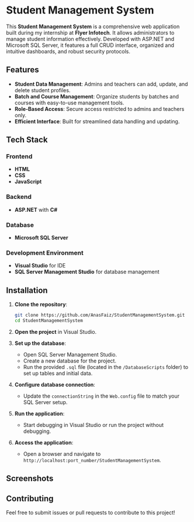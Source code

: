 # Student Management System

This **Student Management System** is a comprehensive web application built during my internship at **Flyer Infotech**. It allows administrators to manage student information effectively. Developed with ASP.NET and Microsoft SQL Server, it features a full CRUD interface, organized and intuitive dashboards, and robust security protocols.

## Features

- **Student Data Management**: Admins and teachers can add, update, and delete student profiles.
- **Batch and Course Management**: Organize students by batches and courses with easy-to-use management tools.
- **Role-Based Access**: Secure access restricted to admins and teachers only.
- **Efficient Interface**: Built for streamlined data handling and updating.
## Tech Stack

### Frontend
- **HTML**
- **CSS**
- **JavaScript**

### Backend
- **ASP.NET** with **C#**

### Database
- **Microsoft SQL Server**

### Development Environment
- **Visual Studio** for IDE
- **SQL Server Management Studio** for database management

## Installation

1. **Clone the repository**:
   ```bash
   git clone https://github.com/AnasFaiz/StudentManagementSystem.git
   cd StudentManagementSystem
   ```

2. **Open the project** in Visual Studio.

3. **Set up the database**:
   - Open SQL Server Management Studio.
   - Create a new database for the project.
   - Run the provided `.sql` file (located in the `/DatabaseScripts` folder) to set up tables and initial data.

4. **Configure database connection**:
   - Update the `connectionString` in the `Web.config` file to match your SQL Server setup.

5. **Run the application**:
   - Start debugging in Visual Studio or run the project without debugging.

6. **Access the application**:
   - Open a browser and navigate to `http://localhost:port_number/StudentManagementSystem`.



## Screenshots



## Contributing

Feel free to submit issues or pull requests to contribute to this project!
